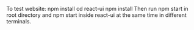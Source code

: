 To test website:
npm install
cd react-ui
npm install
Then run npm start in root directory and npm start inside react-ui at the same time in different terminals.
